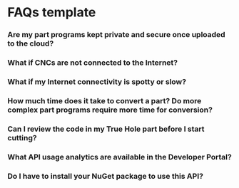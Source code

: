 # FAQs template

### Are my part programs kept private and secure once uploaded to the cloud?

### What if CNCs are not connected to the Internet?

### What if my Internet connectivity is spotty or slow?

### How much time does it take to convert a part? Do more complex part programs require more time for conversion?

### Can I review the code in my True Hole part before I start cutting?

### What API usage analytics are available  in the Developer Portal?

### Do I have to install your NuGet package to use  this API?
